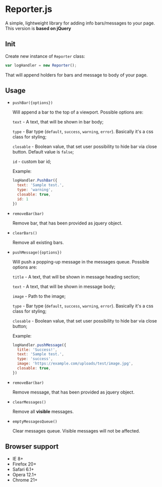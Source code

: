 # Reporter.js

A simple, lightweight library for adding info bars/messages to your page. This version is **based on jQuery**

## Init

Create new instance of `Reporter` class:

```javascript
var logHandler = new Reporter();
```

That will append holders for bars and message to body of your page.

## Usage

* `pushBar({options})`

  Will append a bar to the top of a viewport. Possible options are:  

  `text` - A text, that will be shown in bar body;

  `type` - Bar type (`default`, `success`, `warning`, `error`). Basically it's a css class for styling;

  `closable` - Boolean value, that set user possibility to hide bar via close button. Default value is `false`;

  `id` - custom bar id;

  Example: 

  ```js
  logHandler.PushBar({
    text: 'Sample test.',
    type: 'warning',
    closable: true,
    id: 1
  })
  ```

  

* `removeBar(bar)`

  Remove bar, that has been provided as jquery object.

* `clearBars()`

  Remove all existing bars.

* `pushMessage({options})`

  Will push a popping-up message in the messages queue. Possible options are:  

  `title` - A text, that will be shown in message heading section;

  `text` - A text, that will be shown in message body;

  `image` - Path to the image;

  `type` - Bar type (`default`, `success`, `warning`, `error`). Basically it's a css class for styling;

  `closable` - Boolean value, that set user possibility to hide bar via close button;

  Example:

  ```javascript
  logHandler.pushMessage({
    title: 'Success!',
    text: 'Sample test.',
    type: 'success',
    image: 'https://example.com/uploads/test/image.jpg',
    closable: true,
  })
  ```

  

* `removeBar(bar)`

  Remove message, that has been provided as jquery object.

* `clearMessages()`

  Remove all **visible** messages.

* `emptyMessagesQueue()`

  Clear messages queue. Visible messages will not be affected.

## Browser support
* IE 8+
* Firefox 20+
* Safari 6.1+
* Opera 12.1+
* Chrome 21+
